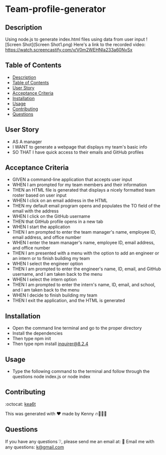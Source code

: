 # Team-profile-generator

## Description
Using node.js to generate index.html files using data from user input
![Screen Shot](Screen Shot1.png)
Here's a link to the recorded video: https://watch.screencastify.com/v/V0m2WEHNIa233a60NvSx

## Table of Contents
  - [Description](#description)
  - [Table of Contents](#table-of-contents)
  - [User Story](#user-story)
  - [Acceptance Criteria](#acceptance-criteria)
  - [Installation](#installation)
  - [Usage](#usage)
  - [Contributing](#contributing)
  - [Questions](#questions)

## User Story
* AS A manager
* I WANT to generate a webpage that displays my team's basic info
* SO THAT I have quick access to their emails and GitHub profiles
## Acceptance Criteria
* GIVEN a command-line application that accepts user input
* WHEN I am prompted for my team members and their information
* THEN an HTML file is generated that displays a nicely formatted team roster based on user input
* WHEN I click on an email address in the HTML
* THEN my default email program opens and populates the TO field of the email with the address
* WHEN I click on the GitHub username
* THEN that GitHub profile opens in a new tab
* WHEN I start the application
* THEN I am prompted to enter the team manager's name, employee ID, email address, and office number
* WHEN I enter the team manager's name, employee ID, email address, and office number
* THEN I am presented with a menu with the option to add an engineer or an intern or to finish building my team
* WHEN I select the engineer option
* THEN I am prompted to enter the engineer's name, ID, email, and GitHub username, and I am taken back to the menu
* WHEN I select the intern option
* THEN I am prompted to enter the intern's name, ID, email, and school, and I am taken back to the menu
* WHEN I decide to finish building my team
* THEN I exit the application, and the HTML is generated

## Installation
* Open the command line terminal and go to the proper directory
* Install the dependencies
* Then type npm init
* Then type npm install inquirer@8.2.4

## Usage
* Type the following command to the terminal and follow through the questions
node index.js or node index

## Contributing
:octocat: [kea6t](https://github.com/kea6t)

This was generated with ❤️ made by Kenny 🔥🌌🌳🦝

## Questions
If you have any questions :grey_question:, please send me an email at: :e-mail: Email me with any questions: k@gmail.com
